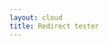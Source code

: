 ```yaml
---
layout: cloud
title: Redirect tester
---
```


<script type="text/javascript" src="../js/yaml.js"></script>
<script language="javascript">
$( document ).ready(function() {
  YAML.fromURL("../redirects.yaml",function(string){
    var errors = YAML.getErrors();
    if(errors.length == 0)
      document.getElementById("out").innerHTML = "Done! Took " + YAML.getProcessingTime() + " miliseconds.";
    else {
      document.getElementById("out").innerHTML = errors.join("<br>");
    }
  });
}
</script>

<pre id="out"></pre>
